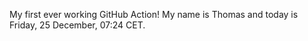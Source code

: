 My first ever working GitHub Action!
My name is Thomas and today is Friday, 25 December, 07:24 CET. 
